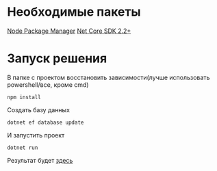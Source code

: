 # Необходимые пакеты
[Node Package Manager](https://nodejs.org/)
[Net Core SDK 2.2+]((https://dotnet.microsoft.com/download))
# Запуск решения
В папке с проектом восстановить зависимости(лучше использовать powershell/все, кроме cmd)

    npm install

Создать базу данных

    dotnet ef database update
И запустить проект
 
    dotnet run
Результат будет [здесь](https://localhost:5001)

